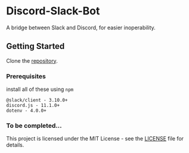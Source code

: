 # Discord-Slack-Bot

A bridge between Slack and Discord, for easier inoperability.

## Getting Started

Clone the [repository](https://github.com/jumarmartin/slack-discord-bridge).

### Prerequisites
install all of these using ```npm```
```
@slack/client - 3.10.0+
discord.js - 11.1.0+
dotenv - 4.0.0+
```

### To be completed...

This project is licensed under the MIT License - see the [LICENSE](LICENSE.md) file for details.

